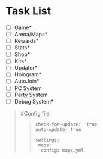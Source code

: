 # Task List
- [ ] Game*
- [ ] Arena/Maps*
- [ ] Rewards*
- [ ] Stats*
- [ ] Shop*
- [ ] Kits*
- [ ] Updater*
- [ ] Hologram*
- [ ] AutoJoin*
- [ ] PC System
- [ ] Party System
- [ ] Debug System*

> #Config file
>> ```
>> check-for-update:  true
>> auto-update: true
>> 
>> settings:
>>  maps:
>>   config: maps.yml
>> ```
